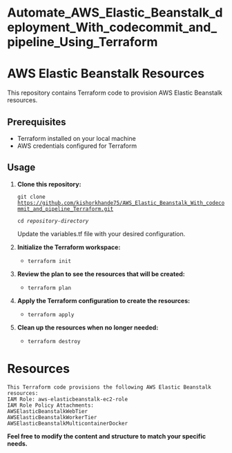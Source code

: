 # Automate_AWS_Elastic_Beanstalk_deployment_With_codecommit_and_pipeline_Using_Terraform

# AWS Elastic Beanstalk Resources

This repository contains Terraform code to provision AWS Elastic Beanstalk resources.

## Prerequisites

- Terraform installed on your local machine
- AWS credentials configured for Terraform

## Usage

1. **Clone this repository:**

    <code>git clone https://github.com/kishorkhande75/AWS_Elastic_Beanstalk_With_codecommit_and_pipeline_Terraform.git</code>

    <code>cd <em>repository-directory</em> </code>

    Update the variables.tf file with your desired configuration.

2. **Initialize the Terraform workspace:**
    - <code>terraform init</code>

3. **Review the plan to see the resources that will be created:**

    - <code>terraform plan</code>

4. **Apply the Terraform configuration to create the resources:**

    - <code>terraform apply</code>

5. **Clean up the resources when no longer needed:**

    - <code>terraform destroy</code>

# Resources
    This Terraform code provisions the following AWS Elastic Beanstalk resources:
    IAM Role: aws-elasticbeanstalk-ec2-role
    IAM Role Policy Attachments:
    AWSElasticBeanstalkWebTier
    AWSElasticBeanstalkWorkerTier
    AWSElasticBeanstalkMulticontainerDocker

**Feel free to modify the content and structure to match your specific needs.**